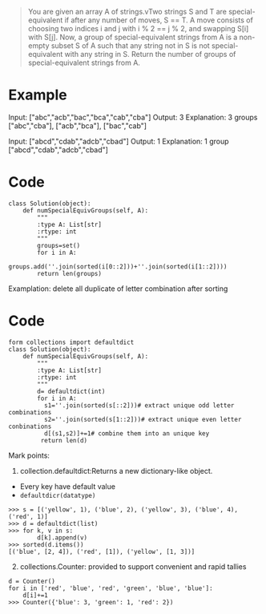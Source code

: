 > You are given an array A of strings.vTwo strings S and T are special-equivalent if after any number of moves, S == T. A move consists of choosing two indices i and j with i % 2 == j % 2, and swapping S[i] with S[j]. Now, a group of special-equivalent strings from A is a non-empty subset S of A such that any string not in S is not special-equivalent with any string in S. Return the number of groups of special-equivalent strings from A.

# Example

Input: ["abc","acb","bac","bca","cab","cba"]
Output: 3
Explanation: 3 groups ["abc","cba"], ["acb","bca"], ["bac","cab"]

Input: ["abcd","cdab","adcb","cbad"]
Output: 1
Explanation: 1 group ["abcd","cdab","adcb","cbad"]

# Code
```
class Solution(object):
    def numSpecialEquivGroups(self, A):
        """
        :type A: List[str]
        :rtype: int
        """
        groups=set()
        for i in A:
            groups.add(''.join(sorted(i[0::2]))+''.join(sorted(i[1::2])))
        return len(groups)
```
Examplation:
delete all duplicate of letter combination after sorting

# Code
```
form collections import defaultdict
class Solution(object):
    def numSpecialEquivGroups(self, A):
        """
        :type A: List[str]
        :rtype: int
        """
        d= defaultdict(int)
        for i in A:
          s1=''.join(sorted(s[::2]))# extract unique odd letter combinations
          s2=''.join(sorted(s[1::2]))# extract unique even letter conbinations
          d[(s1,s2)]+=1# combine them into an unique key
         return len(d)

```
Mark points:
1. collection.defaultdict:Returns a new dictionary-like object.
  * Every key have default value
  * `defaultdicr(datatype)`
  
```
>>> s = [('yellow', 1), ('blue', 2), ('yellow', 3), ('blue', 4), ('red', 1)]
>>> d = defaultdict(list)
>>> for k, v in s:
        d[k].append(v)
>>> sorted(d.items())
[('blue', [2, 4]), ('red', [1]), ('yellow', [1, 3])]
```
2. collections.Counter: provided to support convenient and rapid tallies

```
d = Counter()
for i in ['red', 'blue', 'red', 'green', 'blue', 'blue']:
    d[i]+=1
>>> Counter({'blue': 3, 'green': 1, 'red': 2})

```
